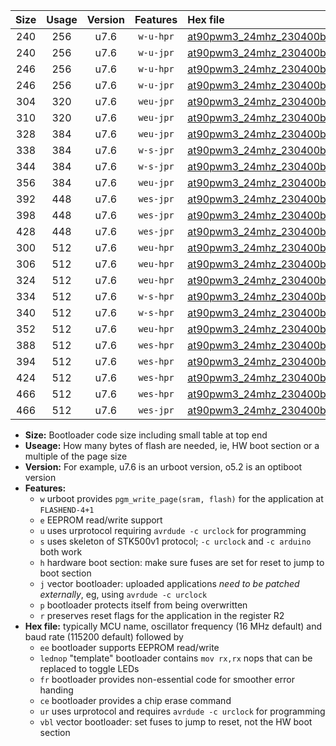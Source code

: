 |Size|Usage|Version|Features|Hex file|
|:-:|:-:|:-:|:-:|:--|
|240|256|u7.6|`w-u-hpr`|[at90pwm3_24mhz_230400bps_ur.hex](https://raw.githubusercontent.com/stefanrueger/urboot/main/bootloaders/at90pwm3/fcpu_24mhz/230400_bps/at90pwm3_24mhz_230400bps_ur.hex)|
|240|256|u7.6|`w-u-jpr`|[at90pwm3_24mhz_230400bps_ur_vbl.hex](https://raw.githubusercontent.com/stefanrueger/urboot/main/bootloaders/at90pwm3/fcpu_24mhz/230400_bps/at90pwm3_24mhz_230400bps_ur_vbl.hex)|
|246|256|u7.6|`w-u-hpr`|[at90pwm3_24mhz_230400bps_lednop_ur.hex](https://raw.githubusercontent.com/stefanrueger/urboot/main/bootloaders/at90pwm3/fcpu_24mhz/230400_bps/at90pwm3_24mhz_230400bps_lednop_ur.hex)|
|246|256|u7.6|`w-u-jpr`|[at90pwm3_24mhz_230400bps_lednop_ur_vbl.hex](https://raw.githubusercontent.com/stefanrueger/urboot/main/bootloaders/at90pwm3/fcpu_24mhz/230400_bps/at90pwm3_24mhz_230400bps_lednop_ur_vbl.hex)|
|304|320|u7.6|`weu-jpr`|[at90pwm3_24mhz_230400bps_ee_ur_vbl.hex](https://raw.githubusercontent.com/stefanrueger/urboot/main/bootloaders/at90pwm3/fcpu_24mhz/230400_bps/at90pwm3_24mhz_230400bps_ee_ur_vbl.hex)|
|310|320|u7.6|`weu-jpr`|[at90pwm3_24mhz_230400bps_ee_lednop_ur_vbl.hex](https://raw.githubusercontent.com/stefanrueger/urboot/main/bootloaders/at90pwm3/fcpu_24mhz/230400_bps/at90pwm3_24mhz_230400bps_ee_lednop_ur_vbl.hex)|
|328|384|u7.6|`weu-jpr`|[at90pwm3_24mhz_230400bps_ee_lednop_fr_ur_vbl.hex](https://raw.githubusercontent.com/stefanrueger/urboot/main/bootloaders/at90pwm3/fcpu_24mhz/230400_bps/at90pwm3_24mhz_230400bps_ee_lednop_fr_ur_vbl.hex)|
|338|384|u7.6|`w-s-jpr`|[at90pwm3_24mhz_230400bps_vbl.hex](https://raw.githubusercontent.com/stefanrueger/urboot/main/bootloaders/at90pwm3/fcpu_24mhz/230400_bps/at90pwm3_24mhz_230400bps_vbl.hex)|
|344|384|u7.6|`w-s-jpr`|[at90pwm3_24mhz_230400bps_lednop_vbl.hex](https://raw.githubusercontent.com/stefanrueger/urboot/main/bootloaders/at90pwm3/fcpu_24mhz/230400_bps/at90pwm3_24mhz_230400bps_lednop_vbl.hex)|
|356|384|u7.6|`weu-jpr`|[at90pwm3_24mhz_230400bps_ee_lednop_fr_ce_ur_vbl.hex](https://raw.githubusercontent.com/stefanrueger/urboot/main/bootloaders/at90pwm3/fcpu_24mhz/230400_bps/at90pwm3_24mhz_230400bps_ee_lednop_fr_ce_ur_vbl.hex)|
|392|448|u7.6|`wes-jpr`|[at90pwm3_24mhz_230400bps_ee_vbl.hex](https://raw.githubusercontent.com/stefanrueger/urboot/main/bootloaders/at90pwm3/fcpu_24mhz/230400_bps/at90pwm3_24mhz_230400bps_ee_vbl.hex)|
|398|448|u7.6|`wes-jpr`|[at90pwm3_24mhz_230400bps_ee_lednop_vbl.hex](https://raw.githubusercontent.com/stefanrueger/urboot/main/bootloaders/at90pwm3/fcpu_24mhz/230400_bps/at90pwm3_24mhz_230400bps_ee_lednop_vbl.hex)|
|428|448|u7.6|`wes-jpr`|[at90pwm3_24mhz_230400bps_ee_lednop_fr_vbl.hex](https://raw.githubusercontent.com/stefanrueger/urboot/main/bootloaders/at90pwm3/fcpu_24mhz/230400_bps/at90pwm3_24mhz_230400bps_ee_lednop_fr_vbl.hex)|
|300|512|u7.6|`weu-hpr`|[at90pwm3_24mhz_230400bps_ee_ur.hex](https://raw.githubusercontent.com/stefanrueger/urboot/main/bootloaders/at90pwm3/fcpu_24mhz/230400_bps/at90pwm3_24mhz_230400bps_ee_ur.hex)|
|306|512|u7.6|`weu-hpr`|[at90pwm3_24mhz_230400bps_ee_lednop_ur.hex](https://raw.githubusercontent.com/stefanrueger/urboot/main/bootloaders/at90pwm3/fcpu_24mhz/230400_bps/at90pwm3_24mhz_230400bps_ee_lednop_ur.hex)|
|324|512|u7.6|`weu-hpr`|[at90pwm3_24mhz_230400bps_ee_lednop_fr_ur.hex](https://raw.githubusercontent.com/stefanrueger/urboot/main/bootloaders/at90pwm3/fcpu_24mhz/230400_bps/at90pwm3_24mhz_230400bps_ee_lednop_fr_ur.hex)|
|334|512|u7.6|`w-s-hpr`|[at90pwm3_24mhz_230400bps.hex](https://raw.githubusercontent.com/stefanrueger/urboot/main/bootloaders/at90pwm3/fcpu_24mhz/230400_bps/at90pwm3_24mhz_230400bps.hex)|
|340|512|u7.6|`w-s-hpr`|[at90pwm3_24mhz_230400bps_lednop.hex](https://raw.githubusercontent.com/stefanrueger/urboot/main/bootloaders/at90pwm3/fcpu_24mhz/230400_bps/at90pwm3_24mhz_230400bps_lednop.hex)|
|352|512|u7.6|`weu-hpr`|[at90pwm3_24mhz_230400bps_ee_lednop_fr_ce_ur.hex](https://raw.githubusercontent.com/stefanrueger/urboot/main/bootloaders/at90pwm3/fcpu_24mhz/230400_bps/at90pwm3_24mhz_230400bps_ee_lednop_fr_ce_ur.hex)|
|388|512|u7.6|`wes-hpr`|[at90pwm3_24mhz_230400bps_ee.hex](https://raw.githubusercontent.com/stefanrueger/urboot/main/bootloaders/at90pwm3/fcpu_24mhz/230400_bps/at90pwm3_24mhz_230400bps_ee.hex)|
|394|512|u7.6|`wes-hpr`|[at90pwm3_24mhz_230400bps_ee_lednop.hex](https://raw.githubusercontent.com/stefanrueger/urboot/main/bootloaders/at90pwm3/fcpu_24mhz/230400_bps/at90pwm3_24mhz_230400bps_ee_lednop.hex)|
|424|512|u7.6|`wes-hpr`|[at90pwm3_24mhz_230400bps_ee_lednop_fr.hex](https://raw.githubusercontent.com/stefanrueger/urboot/main/bootloaders/at90pwm3/fcpu_24mhz/230400_bps/at90pwm3_24mhz_230400bps_ee_lednop_fr.hex)|
|466|512|u7.6|`wes-hpr`|[at90pwm3_24mhz_230400bps_ee_lednop_fr_ce.hex](https://raw.githubusercontent.com/stefanrueger/urboot/main/bootloaders/at90pwm3/fcpu_24mhz/230400_bps/at90pwm3_24mhz_230400bps_ee_lednop_fr_ce.hex)|
|466|512|u7.6|`wes-jpr`|[at90pwm3_24mhz_230400bps_ee_lednop_fr_ce_vbl.hex](https://raw.githubusercontent.com/stefanrueger/urboot/main/bootloaders/at90pwm3/fcpu_24mhz/230400_bps/at90pwm3_24mhz_230400bps_ee_lednop_fr_ce_vbl.hex)|

- **Size:** Bootloader code size including small table at top end
- **Useage:** How many bytes of flash are needed, ie, HW boot section or a multiple of the page size
- **Version:** For example, u7.6 is an urboot version, o5.2 is an optiboot version
- **Features:**
  + `w` urboot provides `pgm_write_page(sram, flash)` for the application at `FLASHEND-4+1`
  + `e` EEPROM read/write support
  + `u` uses urprotocol requiring `avrdude -c urclock` for programming
  + `s` uses skeleton of STK500v1 protocol; `-c urclock` and `-c arduino` both work
  + `h` hardware boot section: make sure fuses are set for reset to jump to boot section
  + `j` vector bootloader: uploaded applications *need to be patched externally*, eg, using `avrdude -c urclock`
  + `p` bootloader protects itself from being overwritten
  + `r` preserves reset flags for the application in the register R2
- **Hex file:** typically MCU name, oscillator frequency (16 MHz default) and baud rate (115200 default) followed by
  + `ee` bootloader supports EEPROM read/write
  + `lednop` "template" bootloader contains `mov rx,rx` nops that can be replaced to toggle LEDs
  + `fr` bootloader provides non-essential code for smoother error handing
  + `ce` bootloader provides a chip erase command
  + `ur` uses urprotocol and requires `avrdude -c urclock` for programming
  + `vbl` vector bootloader: set fuses to jump to reset, not the HW boot section
